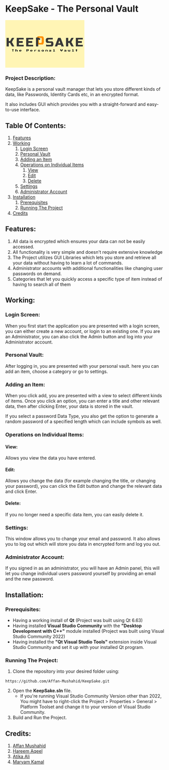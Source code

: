 

# KeepSake - The Personal Vault
<img src="KeepSake_New.png" align="center">

### Project Description:
KeepSake is a personal vault manager that lets you store different kinds of data, like Passwords, Identity Cards etc, in an encrypted format.

It also includes GUI which provides you with a straight-forward and easy-to-use interface.
 
## Table Of Contents:
1. [Features](#features)
2. [Working](#working)
    1. [Login Screen](#login-screen)
    2. [Personal Vault](#personal-vault)
    3. [Adding an Item](#adding-an-item)
    4. [Operations on Individual Items](#operations-on-individual-items)
        1. [View](#view)
        2. [Edit](#edit)
        3. [Delete](#delete)
    5. [Settings](#settings)
    6. [Administrator Account](#administrator-account)
3. [Installation](#installation)
    1. [Prerequisites](#prerequisites)
    2. [Running The Project](#running-the-project)
4. [Credits](#credits)

## Features:
1) All data is encrypted which ensures your data can not be easily accessed.
2) All functionality is very simple and doesn't require extensive knowledge
3) The Project utilizes GUI Libraries which lets you store and retrieve all your data without having to learn a lot of commands.
4) Administrator accounts with additional functionalities like changing user passwords on demand.
5) Categories that let you quickly access a specific type of item instead of having to search all of them

## Working:
### Login Screen:
When you first start the application you are presented with a login screen, you can either create a new account, or login to an existing one. If you are an Administrator, you can also click the Admin button and log into your Administrator account.

### Personal Vault:
After logging in, you are presented with your personal vault. here you can add an item, choose a category or go to settings.

### Adding an Item:
When you click add, you are presented with a view to select different kinds of items. Once you click an option, you can enter a title and other relevant data, then after clicking Enter, your data is stored in the vault.

If you select a password Data Type, you also get the option to generate a random password of a specified length which can include symbols as well.

### Operations on Individual Items:

#### View:
Allows you view the data you have entered.

#### Edit:
Allows you change the data (for example changing the title, or changing your password), you can click the Edit button and change the relevant data and click Enter.

#### Delete:
If you no longer need a specific data item, you can easily delete it.

### Settings:
This window allows you to change your email and password. It also allows you to log out which will store you data in encrypted form and log you out.

### Administrator Account:
If you signed in as an administrator, you will have an Admin panel, this will let you change individual users password yourself by providing an email and the new password.

## Installation:

### Prerequisites:
- Having a working install of **Qt** (Project was built using Qt 6.63)
- Having installed **Visual Studio Community** with the **"Desktop Development with C++"** module installed (Project was built using Visual Studio Community 2022)
- Having installed the **"Qt Visual Studio Tools"** extension inside Visual Studio Community and set it up with your installed Qt program.

### Running The Project:
1. Clone the repository into your desired folder using:
```
https://github.com/Affan-Mushahid/KeepSake.git
```

2. Open the **KeepSake.sln** file.
    - If you're running Visual Studio Community Version other than 2022, You might have to right-click the Project > Properties > General > Platform Toolset and change it to your version of Visual Studio Community.
3. Build and Run the Project.

## Credits:
1. [Affan Mushahid](https://github.com/Affan-Mushahid)
2. [Hareem Aqeel](https://github.com/hareem-aqeel)
3. [Atika Ali](https://github.com/atika-ali)
4. [Maryam Kamal](https://github.com/maryam01k)
